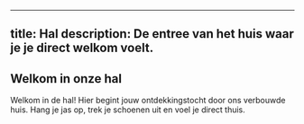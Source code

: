 
---
title: Hal
description: De entree van het huis waar je je direct welkom voelt.
---


## Welkom in onze hal

Welkom in de hal! Hier begint jouw ontdekkingstocht door ons verbouwde huis. Hang je jas op, trek je schoenen uit en voel je direct thuis.
